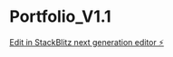 # Portfolio_V1.1

[Edit in StackBlitz next generation editor ⚡️](https://stackblitz.com/~/github.com/arrfikry/Portfolio_V1.1)